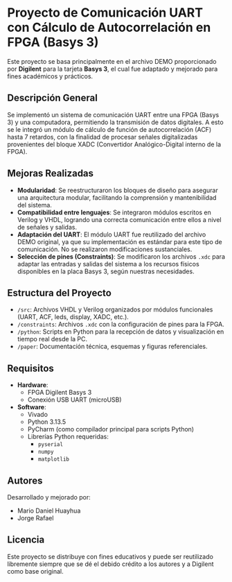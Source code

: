 # Proyecto de Comunicación UART con Cálculo de Autocorrelación en FPGA (Basys 3)

Este proyecto se basa principalmente en el archivo DEMO proporcionado por **Digilent** para la tarjeta **Basys 3**, el cual fue adaptado y mejorado para fines académicos y prácticos.

## Descripción General

Se implementó un sistema de comunicación UART entre una FPGA (Basys 3) y una computadora, permitiendo la transmisión de datos digitales. A esto se le integró un módulo de cálculo de función de autocorrelación (ACF) hasta 7 retardos, con la finalidad de procesar señales digitalizadas provenientes del bloque XADC (Convertidor Analógico-Digital interno de la FPGA).

## Mejoras Realizadas

- **Modularidad**: Se reestructuraron los bloques de diseño para asegurar una arquitectura modular, facilitando la comprensión y mantenibilidad del sistema.
- **Compatibilidad entre lenguajes**: Se integraron módulos escritos en Verilog y VHDL, logrando una correcta comunicación entre ellos a nivel de señales y salidas.
- **Adaptación del UART**: El módulo UART fue reutilizado del archivo DEMO original, ya que su implementación es estándar para este tipo de comunicación. No se realizaron modificaciones sustanciales.
- **Selección de pines (Constraints)**: Se modificaron los archivos `.xdc` para adaptar las entradas y salidas del sistema a los recursos físicos disponibles en la placa Basys 3, según nuestras necesidades.

## Estructura del Proyecto

- `/src`: Archivos VHDL y Verilog organizados por módulos funcionales (UART, ACF, leds, display, XADC, etc.).
- `/constraints`: Archivos `.xdc` con la configuración de pines para la FPGA.
- `/python`: Scripts en Python para la recepción de datos y visualización en tiempo real desde la PC.
- `/paper`: Documentación técnica, esquemas y figuras referenciales.

## Requisitos

- **Hardware**:
  - FPGA Digilent Basys 3
  - Conexión USB UART (microUSB)
- **Software**:
  - Vivado 
  - Python 3.13.5
  - PyCharm (como compilador principal para scripts Python)
  - Librerías Python requeridas:
    - `pyserial`
    - `numpy`
    - `matplotlib`

## Autores

Desarrollado y mejorado por:

- Mario Daniel Huayhua
- Jorge Rafael

## Licencia

Este proyecto se distribuye con fines educativos y puede ser reutilizado libremente siempre que se dé el debido crédito a los autores y a Digilent como base original.
